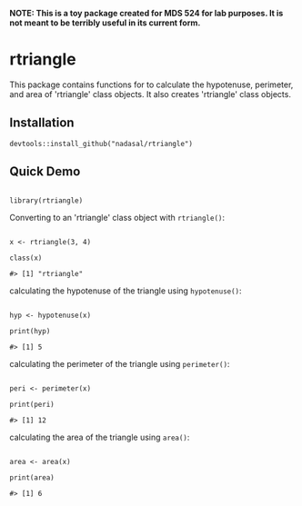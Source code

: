 
**NOTE: This is a toy package created for MDS 524 for lab purposes. It is not meant to be terribly useful in its current form.**

# rtriangle

This package contains functions for to calculate the hypotenuse, perimeter, and area of 'rtriangle' class objects. It also creates 'rtriangle' class objects.
## Installation

```
devtools::install_github("nadasal/rtriangle")

```

## Quick Demo

```

library(rtriangle)

```

Converting to an 'rtriangle' class object with `rtriangle()`:

```

x <- rtriangle(3, 4)

class(x)

#> [1] "rtriangle"

```

calculating the hypotenuse of the triangle using `hypotenuse()`:

```

hyp <- hypotenuse(x)

print(hyp)

#> [1] 5

```

calculating the perimeter of the triangle using `perimeter()`:

```

peri <- perimeter(x)

print(peri)

#> [1] 12

```

calculating the area of the triangle using `area()`:

```

area <- area(x)

print(area)

#> [1] 6

```
